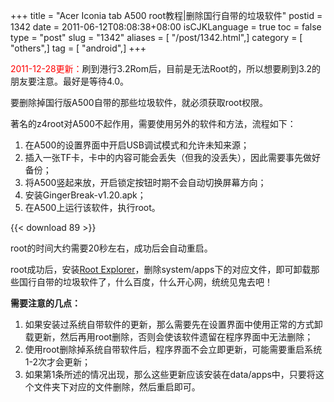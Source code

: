 +++
title = "Acer Iconia tab A500 root教程|删除国行自带的垃圾软件"
postid = 1342
date = 2011-06-12T08:08:38+08:00
isCJKLanguage = true
toc = false
type = "post"
slug = "1342"
aliases = [ "/post/1342.html",]
category = [ "others",]
tag = [ "android",]
+++


<span
style="color:red;">2011-12-28更新：</span>刷到港行3.2Rom后，目前是无法Root的，所以想要刷到3.2的朋友要注意。最好是等待4.0。

要删除掉国行版A500自带的那些垃圾软件，就必须获取root权限。

著名的z4root对A500不起作用，需要使用另外的软件和方法，流程如下：

1.  在A500的设置界面中开启USB调试模式和允许未知来源；
2.  插入一张TF卡，卡中的内容可能会丢失（但我的没丢失），因此需要事先做好备份；
3.  将A500竖起来放，开启锁定按钮时期不会自动切换屏幕方向；
4.  安装GingerBreak-v1.20.apk；
5.  在A500上运行该软件，执行root。

{{< download 89 >}}

root的时间大约需要20秒左右，成功后会自动重启。

<!--more-->

root成功后，安装[Root
Explorer](https://market.android.com/details?id=com.speedsoftware.rootexplorer)，删除system/apps下的对应文件，即可卸载那些国行自带的垃圾软件了，什么百度，什么开心网，统统见鬼去吧！

**需要注意的几点：**

1.  如果安装过系统自带软件的更新，那么需要先在设置界面中使用正常的方式卸载更新，然后再用root删除，否则会使该软件遗留在程序界面中无法删除；
2.  使用root删除掉系统自带软件后，程序界面不会立即更新，可能需要重启系统1-2次才会更新；
3.  如果第1条所述的情况出现，那么这些更新应该安装在data/apps中，只要将这个文件夹下对应的文件删除，然后重启即可。

